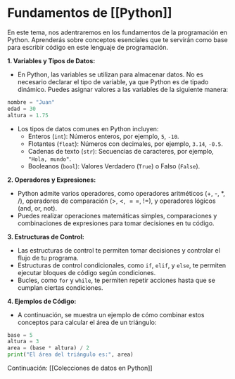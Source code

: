 # **Fundamentos de [[Python]]**

En este tema, nos adentraremos en los fundamentos de la programación en Python. Aprenderás sobre conceptos esenciales que te servirán como base para escribir código en este lenguaje de programación.

**1. Variables y Tipos de Datos:**
   - En Python, las variables se utilizan para almacenar datos. No es necesario declarar el tipo de variable, ya que Python es de tipado dinámico. Puedes asignar valores a las variables de la siguiente manera:
   
```python
nombre = "Juan"
edad = 30
altura = 1.75
```

   - Los tipos de datos comunes en Python incluyen:
     - Enteros (`int`): Números enteros, por ejemplo, `5`, `-10`.
     - Flotantes (`float`): Números con decimales, por ejemplo, `3.14`, `-0.5`.
     - Cadenas de texto (`str`): Secuencias de caracteres, por ejemplo, `"Hola, mundo"`.
     - Booleanos (`bool`): Valores Verdadero (`True`) o Falso (`False`).

**2. Operadores y Expresiones:**
   - Python admite varios operadores, como operadores aritméticos (+, -, *, /), operadores de comparación (>, <, $==$, !=), y operadores lógicos (and, or, not).
   - Puedes realizar operaciones matemáticas simples, comparaciones y combinaciones de expresiones para tomar decisiones en tu código.

**3. Estructuras de Control:**
   - Las estructuras de control te permiten tomar decisiones y controlar el flujo de tu programa.
   - Estructuras de control condicionales, como `if`, `elif`, y `else`, te permiten ejecutar bloques de código según condiciones.
   - Bucles, como `for` y `while`, te permiten repetir acciones hasta que se cumplan ciertas condiciones.

**4. Ejemplos de Código:**
   - A continuación, se muestra un ejemplo de cómo combinar estos conceptos para calcular el área de un triángulo:

```python
base = 5
altura = 3
area = (base * altura) / 2
print("El área del triángulo es:", area)
```


Continuación: 
[[Colecciones de datos en Python]]